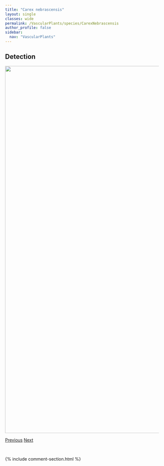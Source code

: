 ```yaml
---
title: "Carex nebrascensis"
layout: single
classes: wide
permalink: /VascularPlants/species/CarexNebrascensis
author_profile: false
sidebar:
  nav: "VascularPlants"
---
```


<h2>Detection</h2>

<a href="https://drive.google.com/uc?export=view&id=1AtYfphEPnnTEI0rWgZhqGeWQaeMFUies">
<img src="https://drive.google.com/uc?export=view&id=1AtYfphEPnnTEI0rWgZhqGeWQaeMFUies" height = "1200" width = "800">
</a>


<a href="/DevelopmentWebsite/VascularPlants/species/CarexNardina" class="pagination--pager" title="Carex nardina">Previous</a> <a href="/DevelopmentWebsite/VascularPlants/species/CarexNigricans" class="pagination--pager" title="Carex nigricans">Next</a>

<p>&nbsp;</p>

{% include comment-section.html %}
